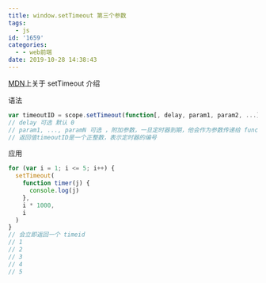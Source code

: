 ```yaml
---
title: window.setTimeout 第三个参数
tags:
  - js
id: '1659'
categories:
  - - web前端
date: 2019-10-28 14:38:43
---
```


[MDN](https://developer.mozilla.org/zh-CN/docs/Web/API/Window/setTimeout)上关于 setTimeout 介绍

语法

```js
var timeoutID = scope.setTimeout(function[, delay, param1, param2, ...])
// delay 可选 默认 0
// param1, ..., paramN 可选 ，附加参数，一旦定时器到期，他会作为参数传递给 function
// 返回值timeoutID是一个正整数，表示定时器的编号
```

应用

```js
for (var i = 1; i <= 5; i++) {
  setTimeout(
    function timer(j) {
      console.log(j)
    },
    i * 1000,
    i
  )
}
// 会立即返回一个 timeid
// 1
// 2
// 3
// 4
// 5
```
